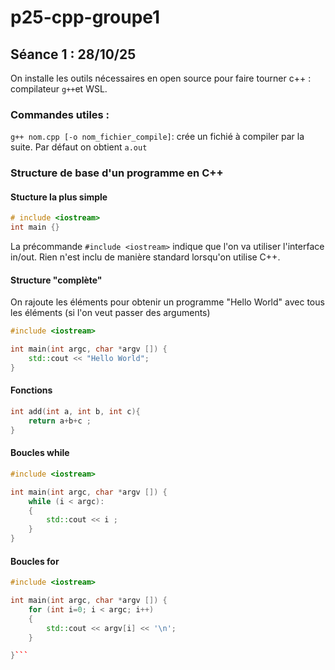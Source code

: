 # p25-cpp-groupe1


## Séance 1 : 28/10/25

On installe les outils nécessaires en open source pour faire tourner c++ : compilateur ```g++```et WSL. 
<br>
### Commandes utiles : 
```g++ nom.cpp [-o nom_fichier_compile]```: crée un fichié à compiler par la suite. Par défaut on obtient ```a.out```


### Structure de base d'un programme en C++

#### Stucture la plus simple

```cpp
# include <iostream>
int main {} 
```

La précommande ```#include <iostream>``` indique que l'on va utiliser l'interface in/out. Rien n'est inclu de manière standard lorsqu'on utilise C++.

#### Structure "complète"

On rajoute les éléments pour obtenir un programme "Hello World" avec tous les éléments (si l'on veut passer des arguments)

```cpp
#include <iostream>

int main(int argc, char *argv []) {
    std::cout << "Hello World";
}
```

#### Fonctions 

```cpp
int add(int a, int b, int c){
    return a+b+c ;
}
``` 

#### Boucles while 
```cpp
#include <iostream>

int main(int argc, char *argv []) {
    while (i < argc):
    {
        std::cout << i ;
    }
}
```

#### Boucles for

```cpp
#include <iostream>

int main(int argc, char *argv []) {
    for (int i=0; i < argc; i++)
    {
        std::cout << argv[i] << '\n'; 
    }

}```








